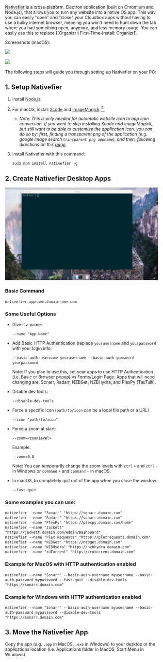 [Nativefier](https://github.com/jiahaog/nativefier#nativefier) is a cross-platform, Electron application (built on Chromium and Node.js), that allows you to turn any website into a native OS app. This way you can easily "open" and "close" your Cloudbox apps without having to use a bulky internet browser, meaning you won't need to hunt down the tab where you had something open, anymore, and less memory usage.  You can easily use this to replace [[Organizr | First-Time-Install: Organizr]]. 




Screenshots (macOS):

![](https://i.imgur.com/bHYzgix.png)


![](https://i.imgur.com/QnTjO7e.png)




The following steps will guide you through setting up Nativefier on your PC:


## 1. Setup Nativefier


   1. Install [Node.js](https://nodejs.org/en/download/current)

   1. For macOS, install [Xcode](https://developer.apple.com/xcode) and [ImageMagick](https://www.imagemagick.org/script/download.php) <a href="#note1" id="note1ref"><sup>[1]</sup></a>

      - _Note: This is only needed for automatic website icon to app icon conversion. If you want to skip installing Xcode and ImageMagick, but still want to be able to customize the application icon, you can do so by; first, finding a transparent png of the application (e.g. google image search `transparent png appname`), and then, following directions on this <a href="https://support.apple.com/en-us/HT201737">page</a>_.

   1. Install Nativefier with this command:

      ```
      sudo npm install nativefier -g
      ```

## 2. Create Nativefier Desktop Apps 
![](https://github.com/jiahaog/nativefier/raw/master/screenshots/walkthrough.gif)

### Basic Command




```
nativefier appname.domainname.com
```




### Some Useful Options

- Give it a name:

  ```
  --name "App Name"
  ```
- Add Basic HTTP Authentication (replace `yourusername` and `yourpassword` with your login info: 

  ```
  --basic-auth-username yourusername --basic-auth-password yourpassword
  ```
  
  Note: If you plan to use this, set your apps to use HTTP Authentication (i.e. Basic or Browser popup) vs Forms/Login Page. Apps that will need changing are: Sonarr, Radarr, NZBGet, NZBHydra, and PlexPy (TauTulli). 

- Disable dev tools: 

  ```
  --disable-dev-tools
  ```

- Force a specific icon (`path/to/icon` can be a local file path or a URL)

  ```
  --icon "path/to/icon"
  ```

- Force a zoom at start: 

  ```
  --zoom=<zoomlevel>
  ```

  Example:
  ```
  --zoom=0.8
  ```

  Note: You can temporarily change the zoom levels with `ctrl` `+` and `ctrl` `-` in Windows or `command` `+` and `command` `-` in macOS. 


- In macOS, to completely quit out of the app when you close the window: 

  ```
  --fast-quit
  ```

### Some examples you can use:

```
nativefier --name "Sonarr" "https://sonarr.domain.com"
nativefier --name "Radarr" "https://sonarr.domain.com"
nativefier --name "PlexPy" "https://plexpy.domain.com/home"
nativefier --name "Jackett" "https://jackett.domain.com/Admin/Dashboard"
nativefier --name "Plex Requests" "https://plexrequests.domain.com"
nativefier --name "NZBGet" "https://nzbget.domain.com"
nativefier --name "NZBHydra" "https://nzbhydra.domain.com"
nativefier --name "ruTorrent" "https://rutorrent.domain.com"

```

### Example for MacOS with HTTP authentication enabled


```
nativefier --name "Sonarr" --basic-auth-username myusername --basic-auth-password mypassword --fast-quit --disable-dev-tools "https://sonarr.domain.com"
```

### Example for Windows with HTTP authentication enabled


```
nativefier --name "Sonarr" --basic-auth-username myusername --basic-auth-password mypassword --disable-dev-tools "https://sonarr.domain.com"
```


## 3. Move the Nativefier App 

Copy the app (e.g.  `.app` in MacOS, `.exe` in Windows) to your desktop or the applications location (i.e. Applications folder in MacOS, Start Menu in Windows)

